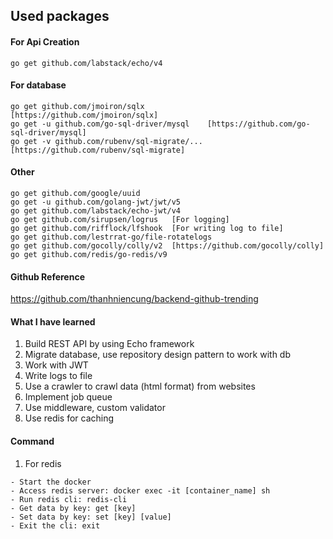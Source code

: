 ## Used packages

#### For Api Creation

```
go get github.com/labstack/echo/v4
```

#### For database

```
go get github.com/jmoiron/sqlx              [https://github.com/jmoiron/sqlx]
go get -u github.com/go-sql-driver/mysql    [https://github.com/go-sql-driver/mysql]
go get -v github.com/rubenv/sql-migrate/... [https://github.com/rubenv/sql-migrate]
```

#### Other

```
go get github.com/google/uuid
go get -u github.com/golang-jwt/jwt/v5
go get github.com/labstack/echo-jwt/v4
go get github.com/sirupsen/logrus   [For logging]
go get github.com/rifflock/lfshook  [For writing log to file]
go get github.com/lestrrat-go/file-rotatelogs
go get github.com/gocolly/colly/v2  [https://github.com/gocolly/colly]
go get github.com/redis/go-redis/v9
```

#### Github Reference

https://github.com/thanhniencung/backend-github-trending

#### What I have learned

1. Build REST API by using Echo framework
2. Migrate database, use repository design pattern to work with db
3. Work with JWT
4. Write logs to file
5. Use a crawler to crawl data (html format) from websites
6. Implement job queue
7. Use middleware, custom validator
8. Use redis for caching

#### Command

1. For redis

```
- Start the docker
- Access redis server: docker exec -it [container_name] sh
- Run redis cli: redis-cli
- Get data by key: get [key]
- Set data by key: set [key] [value]
- Exit the cli: exit
```

